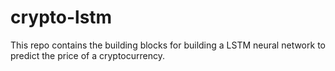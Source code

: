# crypto-lstm

This repo contains the building blocks for building a LSTM neural network to predict the price of a cryptocurrency. 